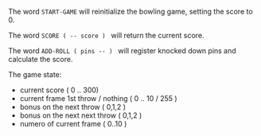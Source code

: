 
The word `START-GAME` will reinitialize the bowling game, setting the score to 0.
 
The word `SCORE ( -- score ) ` will return the current score.

The word `ADD-ROLL ( pins -- ) ` will register knocked down pins and calculate the score.

The game state:

- current score                      ( 0 .. 300)
- current frame 1st throw / nothing  ( 0 .. 10 / 255 )
- bonus on the next throw            ( 0,1,2 )
- bonus on the next next throw       ( 0,1,2 )
- numero of current frame            ( 0..10 )
